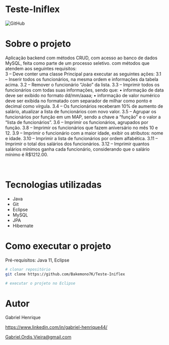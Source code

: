 # Teste-Iniflex
![GitHub](https://img.shields.io/github/license/oTalDoHud/ProjetoDashBoardVendas)

# Sobre o projeto
Aplicação backend com métodos CRUD, com acesso ao banco de dados MySQL, feita como parte de um processo seletivo.
com métodos que atendem aos seguintes requisitos: 
<br/>
3 – Deve conter uma classe Principal para executar as seguintes ações:
3.1 – Inserir todos os funcionários, na mesma ordem e informações da tabela acima.
3.2 – Remover o funcionário “João” da lista.
3.3 – Imprimir todos os funcionários com todas suas informações, sendo que:
• informação de data deve ser exibido no formato dd/mm/aaaa;
• informação de valor numérico deve ser exibida no formatado com separador de milhar como ponto e decimal como vírgula.
3.4 – Os funcionários receberam 10% de aumento de salário, atualizar a lista de funcionários com novo valor.
3.5 – Agrupar os funcionários por função em um MAP, sendo a chave a “função” e o valor a “lista de funcionários”.
3.6 – Imprimir os funcionários, agrupados por função.
3.8 – Imprimir os funcionários que fazem aniversário no mês 10 e 12.
3.9 – Imprimir o funcionário com a maior idade, exibir os atributos: nome e idade.
3.10 – Imprimir a lista de funcionários por ordem alfabética.
3.11 – Imprimir o total dos salários dos funcionários.
3.12 – Imprimir quantos salários mínimos ganha cada funcionário, considerando que o salário mínimo é R$1212.00.

<br/>

# Tecnologias utilizadas
- Java
- Git
- Eclipse
- MySQL
- JPA
- Hibernate
# Como executar o projeto

Pré-requisitos: Java 11, Eclipse

```bash
# clonar repositório
git clone https://github.com/Bakemono7K/Teste-Iniflex

# executar o projeto no Eclipse
```

# Autor

Gabriel Henrique

https://www.linkedin.com/in/gabriel-henrique44/

Gabriel.Ordis.Vieira@gmail.com
